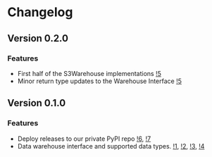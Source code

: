 # Changelog

## Version 0.2.0

### Features
* First half of the S3Warehouse implementations [!5](https://gitlab.invenia.ca/invenia/Datafeeds/DataWarehouse/-/merge_requests/5)
* Minor return type updates to the Warehouse Interface [!5](https://gitlab.invenia.ca/invenia/Datafeeds/DataWarehouse/-/merge_requests/5)

## Version 0.1.0

### Features

* Deploy releases to our private PyPI repo [!6](https://gitlab.invenia.ca/invenia/Datafeeds/DataWarehouse/-/merge_requests/6), [!7](https://gitlab.invenia.ca/invenia/Datafeeds/DataWarehouse/-/merge_requests/7)
* Data warehouse interface and supported data types. [!1](https://gitlab.invenia.ca/invenia/Datafeeds/DataWarehouse/-/merge_requests/1), [!2](https://gitlab.invenia.ca/invenia/Datafeeds/DataWarehouse/-/merge_requests/2), [!3](https://gitlab.invenia.ca/invenia/Datafeeds/DataWarehouse/-/merge_requests/3), [!4](https://gitlab.invenia.ca/invenia/Datafeeds/DataWarehouse/-/merge_requests/4)
